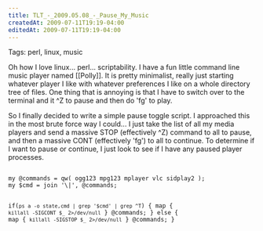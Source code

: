```yaml
---
title: TLT_-_2009.05.08_-_Pause_My_Music
createdAt: 2009-07-11T19:19-04:00
editedAt: 2009-07-11T19:19-04:00
---
```


Tags: perl, linux, music

Oh how I love linux... perl... scriptability. I have a fun little command line music player named [[Polly]]. It is pretty minimalist, really just starting whatever player I like with whatever preferences I like on a whole directory tree of files. One thing that is annoying is that I have to switch over to the terminal and it ^Z to pause and then do 'fg' to play.

So I finally decided to write a simple pause toggle script. I approached this in the most brute force way I could... I just take the list of all my media players and send a massive STOP (effectively ^Z) command to all to pause, and then a massive CONT (effectively 'fg') to all to continue. To determine if I want to pause or continue, I just look to see if I have any paused player processes.

<code>
my @commands = qw( ogg123 mpg123 mplayer vlc sidplay2 );
my $cmd = join '\|', @commands;

if(`ps a -o state,cmd | grep '$cmd' | grep ^T`) {
  map { `killall -SIGCONT $_ 2>/dev/null` } @commands;
} else {
  map { `killall -SIGSTOP $_ 2>/dev/null` } @commands;
}
</code>


